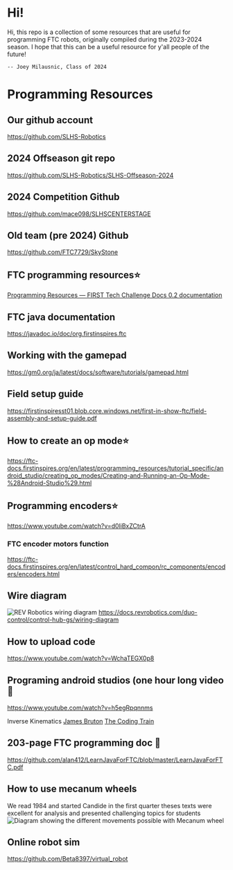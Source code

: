 ﻿
# Hi!
Hi, this repo is a collection of some resources that are useful for programming FTC robots, originally compiled during the 2023-2024 season. I hope that this can be a useful resource for y'all people of the future!

    -- Joey Milausnic, Class of 2024


# Programming Resources

## Our github account
<https://github.com/SLHS-Robotics> 


## 2024 Offseason git repo
<https://github.com/SLHS-Robotics/SLHS-Offseason-2024>


## 2024 Competition Github
<https://github.com/mace098/SLHSCENTERSTAGE>


## Old team (pre 2024) Github
<https://github.com/FTC7729/SkyStone>


## FTC programming resources⭐
[Programming Resources — FIRST Tech Challenge Docs 0.2 documentation](https://ftc-docs.firstinspires.org/en/latest/programming_resources/index.html)


## FTC java documentation
<https://javadoc.io/doc/org.firstinspires.ftc>


## Working with the gamepad
<https://gm0.org/ja/latest/docs/software/tutorials/gamepad.html>


## Field setup guide
<https://firstinspiresst01.blob.core.windows.net/first-in-show-ftc/field-assembly-and-setup-guide.pdf>


## How to create an op mode⭐
<https://ftc-docs.firstinspires.org/en/latest/programming_resources/tutorial_specific/android_studio/creating_op_modes/Creating-and-Running-an-Op-Mode-%28Android-Studio%29.html>


## Programming encoders⭐
<https://www.youtube.com/watch?v=d0liBxZCtrA>
### FTC encoder motors function
<https://ftc-docs.firstinspires.org/en/latest/control_hard_compon/rc_components/encoders/encoders.html>


## Wire diagram
![REV Robotics wiring diagram](https://docs.revrobotics.com/~gitbook/image?url=https%3A%2F%2F1359443677-files.gitbook.io%2F%7E%2Ffiles%2Fv0%2Fb%2Fgitbook-legacy-files%2Fo%2Fassets%252F-M4_pJHI8HTuZFQTNfcy%252F-MBpCmvIrVFvA8xIOsaF%252F-MBpL115FB5wBz2nt6HA%252FControl_Hub_Wiring_Diagram_FTC_Kit_2020_3.png%3Falt%3Dmedia%26token%3Df8d21e42-2ca2-4723-87fa-ef905c5b8666&width=768&dpr=4&quality=100&sign=8d0e83bac9cda05f21e6840a95dc8b41ecfee5df359a44b86b244c2f7751e544)
<https://docs.revrobotics.com/duo-control/control-hub-gs/wiring-diagram>


## How to upload code
<https://www.youtube.com/watch?v=WchaTEGX0p8>


## Programing android studios (one hour long video 🙁
<https://www.youtube.com/watch?v=h5egRpqnnms>

Inverse Kinematics
[James Bruton](https://www.youtube.com/watch?v=IN8tjTk8ExI&t=273s)
[The Coding Train](https://www.youtube.com/watch?v=hbgDqyy8bIw)


## 203-page FTC programming doc 🥸
<https://github.com/alan412/LearnJavaForFTC/blob/master/LearnJavaForFTC.pdf>


## How to use mecanum wheels
We read 1984 and started Candide in the first quarter theses texts were excellent for analysis and presented challenging topics for students
![Diagram showing the different movements possible with Mecanum wheel](https://www.physicsforums.com/attachments/1617205061630-png.280664/) 


## Online robot sim 
<https://github.com/Beta8397/virtual_robot>
